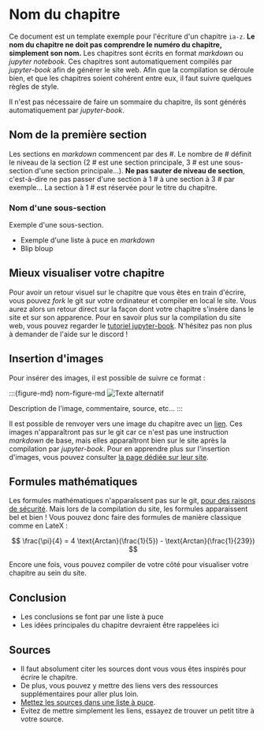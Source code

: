 # Nom du chapitre
Ce document est un template exemple pour l'écriture d'un chapitre `ia-z`.
**Le nom du chapitre ne doit pas comprendre le numéro du chapitre, simplement son nom.**
Les chapitres sont écrits en format *markdown* ou *jupyter notebook*.
Ces chapitres sont automatiquement compilés par *jupyter-book* afin de générer le site web.
Afin que la compilation se déroule bien, et que les chapitres soient cohérent entre eux, il faut suivre
quelques règles de style.

Il n'est pas nécessaire de faire un sommaire du chapitre, ils sont générés automatiquement par *jupyter-book*.

## Nom de la première section
Les sections en *markdown* commencent par des \#. Le nombre de \# définit le niveau de la section
(2 \# est une section principale, 3 \# est une sous-section d'une section principale...).
**Ne pas sauter de niveau de section**, c'est-à-dire ne pas passer d'une section à 1 \# à une section à 3 \# par exemple...
La section à 1 \# est réservée pour le titre du chapitre.

### Nom d'une sous-section
Exemple d'une sous-section.

* Exemple d'une liste à puce en *markdown*
* Blip bloup

## Mieux visualiser votre chapitre
Pour avoir un retour visuel sur le chapitre que vous êtes en train d'écrire, vous pouvez *fork* le git sur votre ordinateur
et compiler en local le site. Vous aurez alors un retour direct sur la façon dont votre chapitre s'insère dans le site et sur son apparence.
Pour en savoir plus sur la compilation du site web, vous pouvez regarder le [tutoriel jupyter-book](https://jupyterbook.org/start/build.html).
N'hésitez pas non plus à demander de l'aide sur le discord !

## Insertion d'images
Pour insérer des images, il est possible de suivre ce format :

:::{figure-md} nom-figure-md
<img src="chemin.png" alt="Texte alternatif">

Description de l'image, commentaire, source, etc...
:::

Il est possible de renvoyer vers une image du chapitre avec un [lien](#nom-figure-md).
Ces images n'apparaîtront pas sur le git car ce n'est pas une instruction *markdown* de base, mais elles apparaîtront bien sur le site
après la compilation par *jupyter-book*. Pour en apprendre plus sur l'insertion d'images, vous pouvez consulter [la page dédiée sur leur site](https://jupyterbook.org/content/figures.html).

## Formules mathématiques
Les formules mathématiques n'apparaîssent pas sur le git, [pour des raisons de sécurité](https://stackoverflow.com/questions/11256433/how-to-show-math-equations-in-general-githubs-markdownnot-githubs-blog).
Mais lors de la compilation du site, les formules apparaissent bel et bien ! Vous pouvez donc faire des formules de manière classique comme en LateX :

$$
\frac{\pi}{4} = 4 \text{Arctan}(\frac{1}{5}) - \text{Arctan}(\frac{1}{239})
$$

Encore une fois, vous pouvez compiler de votre côté pour visualiser votre chapitre au sein du site.

## Conclusion
* Les conclusions se font par une liste à puce
* Les idées principales du chapitre devraient être rappelées ici

## Sources
* Il faut absolument citer les sources dont vous vous êtes inspirés pour écrire le chapitre.
* De plus, vous pouvez y mettre des liens vers des ressources supplémentaires pour aller plus loin.
* [Mettez les sources dans une liste à puce](https://www.youtube.com/watch?v=dQw4w9WgXcQ).
* Evitez de mettre simplement les liens, essayez de trouver un petit titre à votre source.
